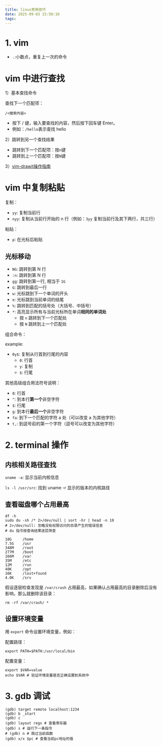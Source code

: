 ```yaml
---
title: linux常用技巧
date: 2025-09-03 15:50:10
tags:
---
```


# 1. vim

- `.`:小数点，重复上一次的命令

# vim 中进行查找

1）基本查找命令

查找下一个匹配项：

```
/<搜索内容>
```
- 按下 / 键，输入要查找的内容，然后按下回车键 Enter。
- 例如：`/hello`表示查找  hello

2）跳转到另一个查找结果

- 跳转到下一个匹配项：按`n`键
- 跳转到上一个匹配项：按`N`键

3）[vim-drawit操作指南](https://www.cnblogs.com/imzhi/p/vim-drawit.html)

# vim 中复制粘贴

复制：

- `yy`: 复制当前行
- `nyy`: 复制从当前行开始的 n 行（例如：`3yy` 复制当前行及其下两行，共三行）

粘贴：

- `p`: 在光标后粘贴

## 光标移动

- `NG`: 跳转到第 N 行
- `:n`: 跳转到第 N 行
- `gg`: 跳转到第一行, 相当于 `1G`
- `G`: 跳转到最后一行
- `w`: 光标跳到下一个单词的开头
- `e`: 光标跳到当前单词的结尾
- `%`: 跳转到匹配的括号处（大括号、中括号）
- `*`: 高亮显示所有与当前光标所在单词**相同的单词处**
  - 按 `n` 跳转到下一个匹配处
  - 按 `N` 跳转到上一个匹配处

组合命令：

<start position> <end position> <command>

example:

- `0y$`: 复制从行首到行尾的内容
  - `0`: 行首
  - `y`: 复制
  - `$`: 行尾

其他高级组合用法符号说明：

- `0`: 行首
- `^`: 到本行**第一个**非空字符
- `$`: 行尾
- `g`: 到本行**最后一个**非空字符
- `fa`: 到下一个匹配的字符 a 处（可以改变 a 为其他字符）
- `t,`: 到逗号前的第一个字符（逗号可以改变为其他字符）

# 2. terminal 操作

## 内核相关路径查找

`uname -a`: 显示当前内核信息

`ls -l /usr/src`: 找到 uname -r 显示的版本的内核路径

## 查看磁盘哪个占用最高

```shell
df -h
sudo du -sh /* 2>/dev/null | sort -hr | head -n 10
# 2>/dev/null: 忽略没有权限访问的目录产生的错误信息
# du 指令按查询结果逐层筛查
```

```
18G     /home
7.5G    /usr
348M    /root
277M    /boot
166M    /var
35M     /etc
12M     /run
40K     /opt
16K     /lost+found
4.0K    /srv
```

假设逐层检查发现是 `/var/crash` 占用最高，如果确认占用最高的目录删除后没有影响，那么就删除该目录：

```shell
rm -rf /var/crash/ *
```

## 设置环境变量

用 `export` 命令设置环境变量，例如：

配置路径：

```shell
export PATH=$PATH:/usr/local/bin
```

配置变量：

```shell
export $VAR=value
echo $VAR # 验证环境变量是否正确设置到系统中
```


# 3. gdb 调试

```shell
(gdb) target remote localhost:1234
(gdb) b _start
(gdb) c
(gdb) layout regs # 查看寄存器
(gdb) s # 运行下一条指令
# (gdb) n # 跳过当前函数
(gdb) x/x $pc # 查看当前pc地址的值
```